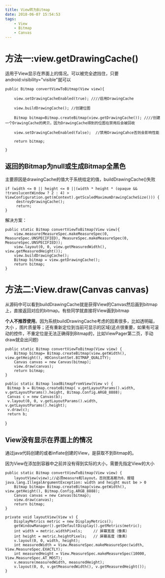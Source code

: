 ```yaml
---
title: View转为Bitmap
date: 2018-06-07 15:54:53
tags:
	- View
	- Bitmap
	- Canvas
---
```


# 方法一:view.getDrawingCache() #

适用于View显示在界面上的情况。可以被完全遮挡住，只要android:visibility="visible"就可以

	public Bitmap convertViewToBitmap(View view){
	
		view.setDrawingCacheEnabled(true); ////启用DrawingCache
		
		view.buildDrawingCache(); //创建位图
		
		Bitmap bitmap=Bitmap.createBitmap(view.getDrawingCache()); ////创建一个DrawingCache的拷贝，因为DrawingCache得到的位图在禁用后会被回收
		
		view.setDrawingCacheEnabled(false);  //禁用DrawingCahce否则会影响性能

		return bitmap;
	
	}

## 返回的Bitmap为null或生成Bitmap全黑色 ##

主要原因是drawingCache的值大于系统给定的值，buildDrawingCache()失败

	if (width <= 0 || height <= 0 ||(width * height * (opaque && !translucentWindow ? 2 : 4) > ViewConfiguration.get(mContext).getScaledMaximumDrawingCacheSize())) {   
         destroyDrawingCache();   
         return;   
  	}  

解决方案：

	public static Bitmap convertViewToBitmap(View view){
		view.measure(MeasureSpec.makeMeasureSpec(0, MeasureSpec.UNSPECIFIED), MeasureSpec.makeMeasureSpec(0, MeasureSpec.UNSPECIFIED));
		view.layout(0, 0, view.getMeasuredWidth(), view.getMeasuredHeight());
		view.buildDrawingCache();
		Bitmap bitmap = view.getDrawingCache();
		return bitmap;
	}


# 方法二:View.draw(Canvas canvas) #

从源码中可以看到buildDrawingCache就是获得View的Canvas然后画到bitmap上，直接返回对应的bitmap。有些同学就直接将View画到bitmap

**个人不推荐使用**。因为系统buildDrawingCache考虑的因素很多，比如透明磁，大小 ，图片质量等；还有重新定位到当前可显示的区域(这点很重要，如果有可滚动的控件，不重定位是无法正确得到Bitmap的，比如ViewPager第二页，手动draw就会出问题)

	public static Bitmap convertViewToBitmap(View view) {  
	    Bitmap bitmap= Bitmap.createBitmap(view.getWidth(), view.getHeight(), HDConstantSet.BITMAP_QUALITY);  
	    Canvas canvas = new Canvas(bitmap);  
	    view.draw(canvas);  
	    return bitmap;  
	}
	
	public static Bitmap loadBitmapFromView(View v) {
     Bitmap b = Bitmap.createBitmap( v.getLayoutParams().width, v.getLayoutParams().height, Bitmap.Config.ARGB_8888);                
     Canvas c = new Canvas(b);
     v.layout(0, 0, v.getLayoutParams().width, v.getLayoutParams().height);
     v.draw(c);
     return b;
}


## View没有显示在界面上的情况 ##

通过java代码创建的或者inflate创建的View，是获取不到Bitmap的。

因为View在添加到容器中之前并没有得到实际的大小，需要先指定View的大小

	public static Bitmap convertViewToBitmap(View view) {  
		layoutView(view);//必须measure和layout。否则宽高都为0，报错 java.lang.IllegalArgumentException: width and height must be > 0
	    Bitmap bitmap= Bitmap.createBitmap(view.getWidth(), view.getHeight(), Bitmap.Config.ARGB_8888);  
	    Canvas canvas = new Canvas(bitmap);  
	    view.draw(canvas);  
	    return bitmap;  
	}

    private void layoutView(View v) {
		DisplayMetrics metric = new DisplayMetrics();
        getWindowManager().getDefaultDisplay().getMetrics(metric);
        int width = metric.widthPixels;     // 屏幕宽度（像素）
        int height = metric.heightPixels;   // 屏幕高度（像素）
        v.layout(0, 0, width, height);
        int measuredWidth = View.MeasureSpec.makeMeasureSpec(width, View.MeasureSpec.EXACTLY);
        int measuredHeight = View.MeasureSpec.makeMeasureSpec(10000, View.MeasureSpec.AT_MOST);
        v.measure(measuredWidth, measuredHeight);
        v.layout(0, 0, v.getMeasuredWidth(), v.getMeasuredHeight());
    }



